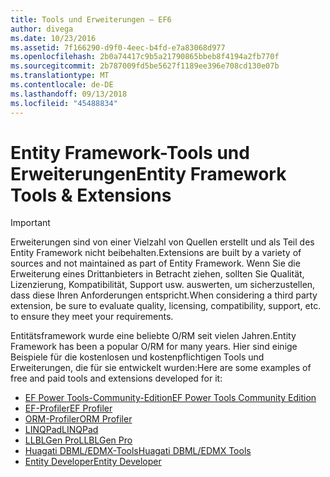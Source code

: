 ```yaml
---
title: Tools und Erweiterungen – EF6
author: divega
ms.date: 10/23/2016
ms.assetid: 7f166290-d9f0-4eec-b4fd-e7a83068d977
ms.openlocfilehash: 2b0a74417c9b5a21790865bbeb8f4194a2fb770f
ms.sourcegitcommit: 2b787009fd5be5627f1189ee396e708cd130e07b
ms.translationtype: MT
ms.contentlocale: de-DE
ms.lasthandoff: 09/13/2018
ms.locfileid: "45488834"
---
```

# <a name="entity-framework-tools--extensions"></a><span data-ttu-id="f9a85-102">Entity Framework-Tools und Erweiterungen</span><span class="sxs-lookup"><span data-stu-id="f9a85-102">Entity Framework Tools & Extensions</span></span>
> [!IMPORTANT]  
> <span data-ttu-id="f9a85-103">Erweiterungen sind von einer Vielzahl von Quellen erstellt und als Teil des Entity Framework nicht beibehalten.</span><span class="sxs-lookup"><span data-stu-id="f9a85-103">Extensions are built by a variety of sources and not maintained as part of Entity Framework.</span></span> <span data-ttu-id="f9a85-104">Wenn Sie die Erweiterung eines Drittanbieters in Betracht ziehen, sollten Sie Qualität, Lizenzierung, Kompatibilität, Support usw. auswerten, um sicherzustellen, dass diese Ihren Anforderungen entspricht.</span><span class="sxs-lookup"><span data-stu-id="f9a85-104">When considering a third party extension, be sure to evaluate quality, licensing, compatibility, support, etc. to ensure they meet your requirements.</span></span>

<span data-ttu-id="f9a85-105">Entitätsframework wurde eine beliebte O/RM seit vielen Jahren.</span><span class="sxs-lookup"><span data-stu-id="f9a85-105">Entity Framework has been a popular O/RM for many years.</span></span> <span data-ttu-id="f9a85-106">Hier sind einige Beispiele für die kostenlosen und kostenpflichtigen Tools und Erweiterungen, die für sie entwickelt wurden:</span><span class="sxs-lookup"><span data-stu-id="f9a85-106">Here are some examples of free and paid tools and extensions developed for it:</span></span>    

- [<span data-ttu-id="f9a85-107">EF Power Tools-Community-Edition</span><span class="sxs-lookup"><span data-stu-id="f9a85-107">EF Power Tools Community Edition</span></span>](https://marketplace.visualstudio.com/items?itemName=ErikEJ.EntityFramework6PowerToolsCommunityEdition)
- [<span data-ttu-id="f9a85-108">EF-Profiler</span><span class="sxs-lookup"><span data-stu-id="f9a85-108">EF Profiler</span></span>](https://efprof.com)  
- [<span data-ttu-id="f9a85-109">ORM-Profiler</span><span class="sxs-lookup"><span data-stu-id="f9a85-109">ORM Profiler</span></span>](https://www.ormprofiler.com)  
- [<span data-ttu-id="f9a85-110">LINQPad</span><span class="sxs-lookup"><span data-stu-id="f9a85-110">LINQPad</span></span>](https://www.linqpad.net)  
- [<span data-ttu-id="f9a85-111">LLBLGen Pro</span><span class="sxs-lookup"><span data-stu-id="f9a85-111">LLBLGen Pro</span></span>](https://www.llblgen.com)  
- [<span data-ttu-id="f9a85-112">Huagati DBML/EDMX-Tools</span><span class="sxs-lookup"><span data-stu-id="f9a85-112">Huagati DBML/EDMX Tools</span></span>](https://www.huagati.com/dbmltools)  
- [<span data-ttu-id="f9a85-113">Entity Developer</span><span class="sxs-lookup"><span data-stu-id="f9a85-113">Entity Developer</span></span>](https://www.devart.com/entitydeveloper)  
